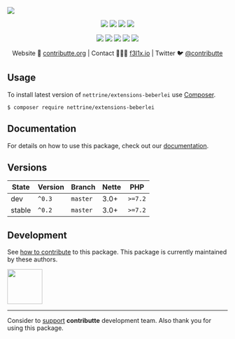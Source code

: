 ![](https://heatbadger.now.sh/github/readme/nettrine/extensions-beberlei/)

<p align=center>
  <a href="https://github.com/nettrine/extensions-beberlei/actions"><img src="https://badgen.net/github/checks/nettrine/extensions-beberlei/master?cache=300"></a>
  <a href="https://coveralls.io/r/nettrine/extensions-beberlei"><img src="https://badgen.net/coveralls/c/github/nettrine/extensions-beberlei?cache=300"></a>
  <a href="https://packagist.org/packages/nettrine/extensions-beberlei"><img src="https://badgen.net/packagist/dm/nettrine/extensions-beberlei"></a>
  <a href="https://packagist.org/packages/nettrine/extensions-beberlei"><img src="https://badgen.net/packagist/v/nettrine/extensions-beberlei"></a>
</p>
<p align=center>
  <a href="https://packagist.org/packages/nettrine/extensions-beberlei"><img src="https://badgen.net/packagist/php/nettrine/extensions-beberlei"></a>
  <a href="https://github.com/nettrine/extensions-beberlei"><img src="https://badgen.net/github/license/nettrine/extensions-beberlei"></a>
  <a href="https://bit.ly/ctteg"><img src="https://badgen.net/badge/support/gitter/cyan"></a>
  <a href="https://bit.ly/cttfo"><img src="https://badgen.net/badge/support/forum/yellow"></a>
  <a href="https://contributte.org/partners.html"><img src="https://badgen.net/badge/sponsor/donations/F96854"></a>
</p>

<p align=center>
Website 🚀 <a href="https://contributte.org">contributte.org</a> | Contact 👨🏻‍💻 <a href="https://f3l1x.io">f3l1x.io</a> | Twitter 🐦 <a href="https://twitter.com/contributte">@contributte</a>
</p>

## Usage

To install latest version of `nettrine/extensions-beberlei` use [Composer](https://getcomposer.org).

```
$ composer require nettrine/extensions-beberlei
```

## Documentation

For details on how to use this package, check out our [documentation](.docs).

## Versions

| State       | Version | Branch   | Nette | PHP     |
|-------------|---------|----------|-------|---------|
| dev         | `^0.3`  | `master` | 3.0+  | `>=7.2` |
| stable      | `^0.2`  | `master` | 3.0+  | `>=7.2` |

## Development

See [how to contribute](https://contributte.org) to this package. This package is currently maintained by these authors.

<a href="https://github.com/f3l1x">
    <img width="80" height="80" src="https://avatars2.githubusercontent.com/u/538058?v=3&s=80">
</a>

-----

Consider to [support](https://contributte.org/partners) **contributte** development team.
Also thank you for using this package.
